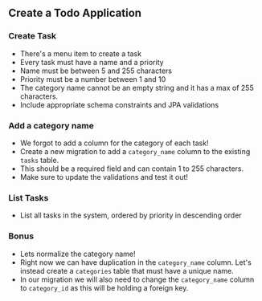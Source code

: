 ## Create a Todo Application

### Create Task

- There's a menu item to create a task
- Every task must have a name and a priority
- Name must be between 5 and 255 characters
- Priority must be a number between 1 and 10
- The category name cannot be an empty string and it has a max of 255 characters.
- Include appropriate schema constraints and JPA validations

### Add a category name

- We forgot to add a column for the category of each task!
- Create a new migration to add a `category_name` column to the existing `tasks` table.
- This should be a required field and can contain 1 to 255 characters.
- Make sure to update the validations and test it out!

### List Tasks

- List all tasks in the system, ordered by priority in descending order

### Bonus

- Lets normalize the category name!
- Right now we can have duplication in the `category_name` column. Let's instead create a `categories` table that must have a unique name.
- In our migration we will also need to change the `category_name` column to `category_id` as this will be holding a foreign key.
